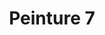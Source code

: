 ---
images:
- /images/CarolePainting/Peinture (7).JPG
title: Peinture 7
#date: 2022-07-23
tags:
- archive # all posts
- accueil

---